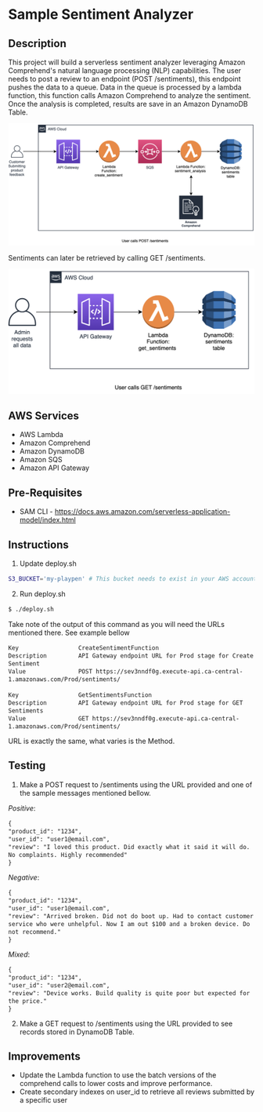 # Sample Sentiment Analyzer


## Description

This project will build a serverless sentiment analyzer leveraging Amazon Comprehend's natural language processing (NLP) capabilities. 
The user needs to post a review to an endpoint (POST /sentiments), this endpoint pushes the data to a queue.
Data in the queue is processed by a lambda function, this function calls Amazon Comprehend to analyze the sentiment. Once the analysis is completed, results are save in an Amazon DynamoDB Table. 

![](diagrams/diagram1.png) 


Sentiments can later be retrieved by calling GET /sentiments.

![](diagrams/diagram2.png) 


## AWS Services

* AWS Lambda
* Amazon Comprehend
* Amazon DynamoDB
* Amazon SQS
* Amazon API Gateway

## Pre-Requisites

* SAM CLI - <https://docs.aws.amazon.com/serverless-application-model/index.html>

## Instructions

1. Update deploy.sh

  ```bash
  S3_BUCKET='my-playpen' # This bucket needs to exist in your AWS account
  ```

2. Run deploy.sh

  ```bash
  $ ./deploy.sh
  ```

Take note of the output of this command as you will need the URLs mentioned there. See example bellow

```
Key                 CreateSentimentFunction                                                                                                            
Description         API Gateway endpoint URL for Prod stage for Create Sentiment                                                                       
Value               POST https://sev3nndf0g.execute-api.ca-central-1.amazonaws.com/Prod/sentiments/                                                    

Key                 GetSentimentsFunction                                                                                                              
Description         API Gateway endpoint URL for Prod stage for GET Sentiments                                                                         
Value               GET https://sev3nndf0g.execute-api.ca-central-1.amazonaws.com/Prod/sentiments/     
```

URL is exactly the same, what varies is the Method.

## Testing
1. Make a POST request to /sentiments using the URL provided and one of the sample messages mentioned bellow.

  *Positive*:
  ```
  {
  "product_id": "1234",
  "user_id": "user1@email.com",
  "review": "I loved this product. Did exactly what it said it will do. No complaints. Highly recommended"
  }
  ```

  *Negative*:
  ```
  {
  "product_id": "1234",
  "user_id": "user1@email.com",
  "review": "Arrived broken. Did not do boot up. Had to contact customer service who were unhelpful. Now I am out $100 and a broken device. Do not recommend."
  }
  ```

  *Mixed*:
  ```
  {
  "product_id": "1234",
  "user_id": "user2@email.com",
  "review": "Device works. Build quality is quite poor but expected for the price."
  }
  ```
2. Make a GET request to /sentiments using the URL provided to see records stored in DynamoDB Table.

## Improvements

* Update the Lambda function to use the batch versions of the comprehend calls to lower costs and improve performance.
* Create secondary indexes on user_id to retrieve all reviews submitted by a specific user
